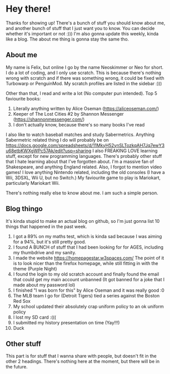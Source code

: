 # Hey there!

Thanks for showing up!
There's a bunch of stuff you should know about me, and another bunch of stuff that I just want you to know.
You can decide whether it's important or not :)))
I'm also gonna update this weekly, kinda like a blog. The about me thing is gonna stay the same tho.

## About me

My name is Felix, but online I go by the name Neoskimmer or Neo for short.
I do a lot of coding, and I only use scratch. This is because there's nothing wrong with scratch and if there was something wrong, it could be fixed with Turbowarp or PenguinMod.
My scratch profiles are listed in the sidebar :)))

Other than that, I read and write a lot (No computer pun intended).
Top 5 faviourite books:
1. Literally anything written by Alice Oseman (https://aliceoseman.com/)
2. Keeper of The Lost Cities #2 by Shannon Messenger (https://shannonmessenger.com/)
3. I don't actually know, because there's so many books I've read

I also like to watch baseball matches and study Sabermetrics. Anything Sabermetric related thing I do will probably be on https://docs.google.com/spreadsheets/d/11MkyH52ynSLTozkqAH7Jq7ewY3u68etbKWXgWPc57Ak/edit?usp=sharing
I also FREAKING LOVE learning stuff, except for new programming languages. There's probably other stuff that I hate learning about that I've forgotten about.
I'm a massive fan of Shakespeare, and anything England related.
Also, I forgot to mention video games!
I love anything Nintendo related, including the old consoles (I have a Wii, 3DSXL, Wii U, but no Switch.)
My faviourite game to play is Mariokart, particularly Mariokart Wii.

There's nothing really else to know about me. I am such a simple person.

## Blog thingo
It's kinda stupid to make an actual blog on github, so I'm just gonna list 10 things that happened in the past week.
1. I got a 89% on my maths test, which is kinda sad because I was aiming for a 94%, but it's still pretty good.
2. I found A BUNCH of stuff that I had been looking for for AGES, including my thumbdrive and my sanity.
3. I made the website https://homepagestar.w3spaces.com/ The point of it is to look nicer than the firefox homepage, while still fitting in with the theme (Purple Night)
4. I found the login to my old scratch account and finally found the email that could get my main account unbanned (It got banned for a joke that I made about my password lol)
5. I finished "I was born for this" by Alice Oseman and it was really good :0
6. The MLB team I go for (Detroit Tigers) tied a series against the Boston Red Sox
7. My school updated their absolutely crap uniform policy to an ok uniform policy
8. I lost my SD card :(((
9. I submitted my history presentation on time (Yay!!!)
10. Duck

## Other stuff

This part is for stuff that I wanna share with people, but doesn't fit in the other 2 headings. 
There's nothing here at the moment, but there will be in the future.


